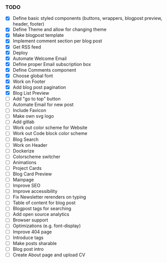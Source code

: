 ### TODO

- [x] Define basic styled components (buttons, wrappers, blogpost preview, header, footer)
- [x] Define Theme and allow for changing theme
- [x] Make blogpost template
- [x] Implement comment section per blog post
- [x] Get RSS feed
- [x] Deploy
- [x] Automate Welcome Email
- [x] Define proper Email subscription box
- [x] Define Comments component
- [x] Choose global font
- [x] Work on Footer
- [x] Add blog post pagination
- [x] Blog List Preview
- [ ] Add "go to top" button
- [ ] Automate Email for new post
- [ ] Include Favicon
- [ ] Make own svg logo
- [ ] Add gitlab
- [ ] Work out color scheme for Website
- [ ] Work out Code block color scheme
- [ ] Blog Search
- [ ] Work on Header
- [ ] Dockerize
- [ ] Colorscheme switcher
- [ ] Animations
- [ ] Project Cards
- [ ] Blog Card Preview
- [ ] Mainpage
- [ ] Improve SEO
- [ ] Improve accessibility
- [ ] Fix Newsletter rerenders on typing
- [ ] Table of content for blog post
- [ ] Blogpost tags for searching
- [ ] Add open source analytics
- [ ] Browser support
- [ ] Optimizations (e.g. font-display)
- [ ] Improve 404 page
- [ ] Introduce tags
- [ ] Make posts sharable
- [ ] Blog post intro
- [ ] Create About page and upload CV
